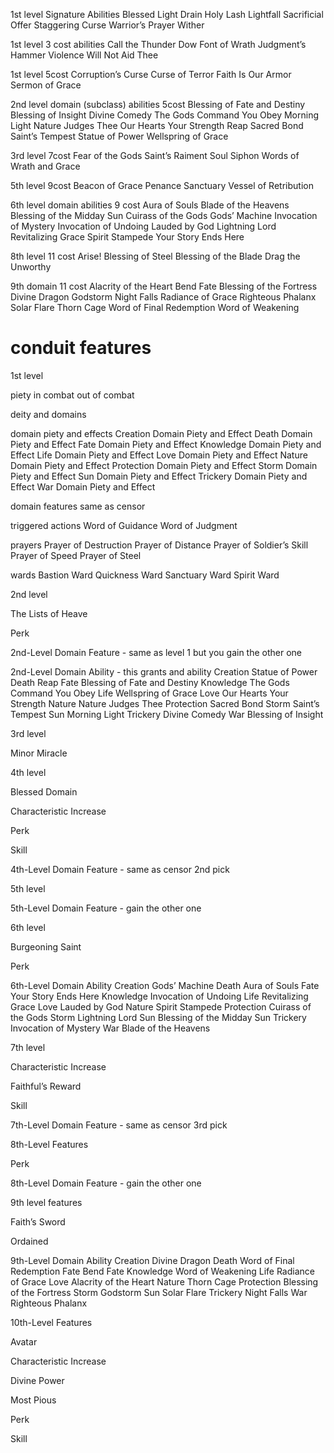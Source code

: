 1st level Signature Abilities
Blessed Light
Drain
Holy Lash
Lightfall
Sacrificial Offer
Staggering Curse
Warrior’s Prayer
Wither

1st level
3 cost abilities
Call the Thunder Dow
Font of Wrath
Judgment’s Hammer
Violence Will Not Aid Thee

1st level 
5cost
Corruption’s Curse
Curse of Terror
Faith Is Our Armor
Sermon of Grace

2nd level domain (subclass) abilities
5cost
Blessing of Fate and Destiny
Blessing of Insight
Divine Comedy
The Gods Command You Obey
Morning Light
Nature Judges Thee
Our Hearts Your Strength
Reap
Sacred Bond
Saint’s Tempest
Statue of Power
Wellspring of Grace


3rd level 
7cost
Fear of the Gods
Saint’s Raiment
Soul Siphon
Words of Wrath and Grace

5th level
9cost
Beacon of Grace
Penance
Sanctuary
Vessel of Retribution

6th level domain abilities
9 cost
Aura of Souls
Blade of the Heavens
Blessing of the Midday Sun
Cuirass of the Gods
Gods’ Machine
Invocation of Mystery
Invocation of Undoing
Lauded by God
Lightning Lord
Revitalizing Grace
Spirit Stampede
Your Story Ends Here

8th level
11 cost
Arise!
Blessing of Steel
Blessing of the Blade
Drag the Unworthy

9th domain
11 cost
Alacrity of the Heart
Bend Fate
Blessing of the Fortress
Divine Dragon
Godstorm
Night Falls
Radiance of Grace
Righteous Phalanx
Solar Flare
Thorn Cage
Word of Final Redemption
Word of Weakening

# conduit features

1st level

piety
in combat
out of combat

deity and domains

domain piety and effects
Creation Domain Piety and Effect
Death Domain Piety and Effect
Fate Domain Piety and Effect
Knowledge Domain Piety and Effect
Life Domain Piety and Effect
Love Domain Piety and Effect
Nature Domain Piety and Effect
Protection Domain Piety and Effect
Storm Domain Piety and Effect
Sun Domain Piety and Effect
Trickery Domain Piety and Effect
War Domain Piety and Effect

domain features
same as censor

triggered actions
Word of Guidance
Word of Judgment

prayers
Prayer of Destruction
Prayer of Distance
Prayer of Soldier’s Skill
Prayer of Speed
Prayer of Steel

wards
Bastion Ward
Quickness Ward
Sanctuary Ward
Spirit Ward

2nd level

The Lists of Heave

Perk

2nd-Level Domain Feature - same as level 1 but you gain the other one

2nd-Level Domain Ability - this grants and ability
Creation Statue of Power
Death Reap Fate
Blessing of Fate and Destiny 
Knowledge The Gods Command You Obey 
Life Wellspring of Grace 
Love Our Hearts Your Strength 
Nature Nature Judges Thee 
Protection Sacred Bond 
Storm Saint’s Tempest 
Sun Morning Light 
Trickery Divine Comedy 
War Blessing of Insight

3rd level

Minor Miracle

4th level

Blessed Domain

Characteristic Increase

Perk

Skill

4th-Level Domain Feature - same as censor 2nd pick

5th level

5th-Level Domain Feature - gain the other one

6th level

Burgeoning Saint

Perk

6th-Level Domain Ability
Creation Gods’ Machine
Death Aura of Souls
Fate Your Story Ends Here
Knowledge Invocation of Undoing
Life Revitalizing Grace
Love Lauded by God 
Nature Spirit Stampede 
Protection Cuirass of the Gods 
Storm Lightning Lord 
Sun Blessing of the Midday Sun
Trickery Invocation of Mystery
War Blade of the Heavens

7th level

Characteristic Increase

Faithful’s Reward

Skill

7th-Level Domain Feature - same as censor 3rd pick

8th-Level Features

Perk

8th-Level Domain Feature - gain the other one

9th level features

Faith’s Sword

Ordained

9th-Level Domain Ability
Creation Divine Dragon
Death Word of Final Redemption
Fate Bend Fate
Knowledge Word of Weakening 
Life Radiance of Grace 
Love Alacrity of the Heart 
Nature Thorn Cage 
Protection Blessing of the Fortress 
Storm Godstorm 
Sun Solar Flare 
Trickery Night Falls 
War Righteous Phalanx

10th-Level Features

Avatar

Characteristic Increase

Divine Power

Most Pious

Perk

Skill